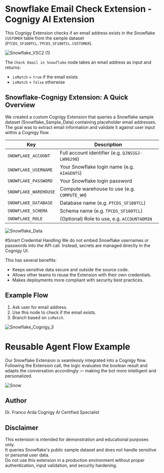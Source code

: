 # Snowflake Email Check Extension - Cognigy AI Extension
This Cognigy Extension checks if an email address exists in the Snowflake `CUSTOMER` table from the sample dataset (`PTCDS_SF100TCL.TPCDS_SF100TCL.CUSTOMER`).

![Snowflake_VSC2 (1)](https://github.com/user-attachments/assets/40b4b844-d1a3-4258-9e90-28255edf27f9)

The `Check Email in Snowflake` node takes an email address as input and returns:

- `isMatch` = `true` if the email exists
- `isMatch` = `false` otherwise

## Snowflake-Cognigy Extension: A Quick Overview
We created a custom Cognigy Extension that queries a Snowflake sample dataset (Snowflake_Sample_Data) containing placeholder email addresses. The goal was to extract email information and validate it against user input within a Cognigy flow.

| Key | Description |
|-----|-------------|
| `SNOWFLAKE_ACCOUNT` | Full account identifier (e.g. `QJNSSGJ-LW96298`) |
| `SNOWFLAKE_USERNAME` | Your Snowflake login name (e.g. `AIAGENTS`) |
| `SNOWFLAKE_PASSWORD` | Your Snowflake login password |
| `SNOWFLAKE_WAREHOUSE` | Compute warehouse to use (e.g. `COMPUTE_WH`) |
| `SNOWFLAKE_DATABASE` | Database name (e.g. `PTCDS_SF100TCL`) |
| `SNOWFLAKE_SCHEMA` | Schema name (e.g. `TPCDS_SF100TCL`) |
| `SNOWFLAKE_ROLE` | (Optional) Role to use, e.g. `ACCOUNTADMIN` |

![Snowflake_Data](https://github.com/user-attachments/assets/654d16a2-723c-4909-9ae3-46b727ca2fd5)


#Smart Credential Handling
We do not embed Snowflake usernames or passwords into the API call. Instead, secrets are managed directly in the Cognigy UI. 

This has several benefits:
- Keeps sensitive data secure and outside the source code.
- Allows other teams to reuse the Extension with their own credentials.
- Makes deployments more compliant with security best practices.

## Example Flow

1. Ask user for email address.
2. Use this node to check if the email exists.
3. Branch based on `isMatch`.

![Snowflake_Cognigy_3](https://github.com/user-attachments/assets/0394dbbd-eebe-4779-b581-d64b8eca86b7)

# Reusable Agent Flow Example
Our Snowflake Extension is seamlessly integrated into a Cognigy flow. Following the Extension call, the logic evaluates the boolean result and adapts the conversation accordingly — making the bot more intelligent and personalized.

![Snow](https://github.com/user-attachments/assets/9a53a9e5-ee1f-4acf-94bd-81a26d8128ee)

## Author

Dr. Franco Arda 
Cognigy AI Certified Specialist

## Disclaimer

This extension is intended for demonstration and educational purposes only.  
It queries Snowflake's public sample dataset and does not handle sensitive or personal user data.  
Do not use this extension in a production environment without proper authentication, input validation, and security hardening.

